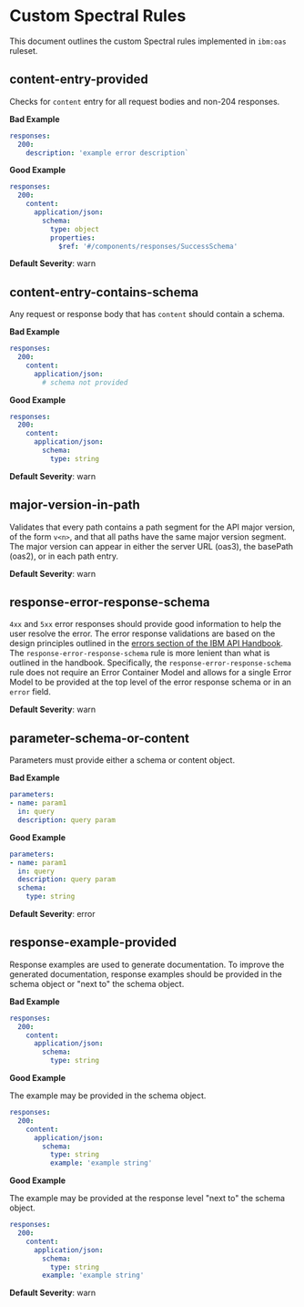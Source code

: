 # Custom Spectral Rules

This document outlines the custom Spectral rules implemented in `ibm:oas` ruleset.

## content-entry-provided

Checks for `content` entry for all request bodies and non-204 responses.

**Bad Example**

```yaml
responses:
  200:
    description: 'example error description`
```

**Good Example**

```yaml
responses:
  200:
    content:
      application/json:
        schema:
          type: object
          properties:
            $ref: '#/components/responses/SuccessSchema'
```

**Default Severity**: warn

## content-entry-contains-schema

Any request or response body that has `content` should contain a schema.

**Bad Example**

```yaml
responses:
  200:
    content:
      application/json:
        # schema not provided
```

**Good Example**

```yaml
responses:
  200:
    content:
      application/json:
        schema:
          type: string
```

**Default Severity**: warn

## major-version-in-path

Validates that every path contains a path segment for the API major version, of the form `v<n>`, and that all paths have the same major version segment. The major version can appear in either the server URL (oas3), the basePath (oas2), or in each path entry.

**Default Severity**: warn

## response-error-response-schema

`4xx` and `5xx` error responses should provide good information to help the user resolve the error. The error response validations are based on the design principles outlined in the [errors section of the IBM API Handbook](https://cloud.ibm.com/docs/api-handbook?topic=api-handbook-errors). The `response-error-response-schema` rule is more lenient than what is outlined in the handbook. Specifically, the `response-error-response-schema` rule does not require an Error Container Model and allows for a single Error Model to be provided at the top level of the error response schema or in an `error` field.

**Default Severity**: warn

## parameter-schema-or-content

Parameters must provide either a schema or content object.

**Bad Example**

```yaml
parameters:
- name: param1
  in: query
  description: query param
```

**Good Example**

```yaml
parameters:
- name: param1
  in: query
  description: query param
  schema:
    type: string
```

**Default Severity**: error

## response-example-provided

Response examples are used to generate documentation. To improve the generated documentation, response examples should be provided in the schema object or "next to" the schema object.

**Bad Example**

```yaml
responses:
  200:
    content:
      application/json:
        schema:
          type: string
```

**Good Example**

The example may be provided in the schema object.

```yaml
responses:
  200:
    content:
      application/json:
        schema:
          type: string
          example: 'example string'
```

**Good Example**

The example may be provided at the response level "next to" the schema object.

```yaml
responses:
  200:
    content:
      application/json:
        schema:
          type: string
        example: 'example string'
```

**Default Severity**: warn
